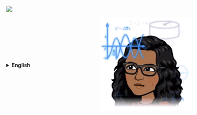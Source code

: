 <p><img src=https://komarev.com/ghpvc/?username=Alineol&color=ff69b4 /></p> 
<img align="right" src="./pensando.gif" width="250"/>


 <!-- Inglês -->
<br/>
<br/>
<br/>
</br>
</br>
</br>
</br>
<details>
<summary><strong>English</strong></summary><br />

  <h1 align="left">Hi 👋, I'm Aline</h1>
  
  <p align="left"> A passionete web developer from Brasil</hp>
  <img align="right" alt="me" width="400px" src="./me.png"/>

</br>
</br>
</br>
</br>
  <p><img alt="working"  width="60px" src="./working.png"/>  I’m currently working on <strong>A blog api project</strong> <p/>


  <img alt="learning"  width="60px" src="./learning.png">  I’m currently learning **Mysql, node.js and test with mocha**</img>
  <br>

  <img alt="reach" width="60px" src="./reach.png"/>  How to reach me: **allinne.oliveira.ol@gmail.com**
  <br>

  <h3 align="left">Connect with me:</h3>
  <p align="left">
  <a href="https://linkedin.com/in/oliveiraline" target="blank"><img align="center" src="https://raw.githubusercontent.com/rahuldkjain/github-profile-readme-generator/master/src/images/icons/Social/linked-in-alt.svg" alt="oliveiraline" height="30" width="40"/></a>
  </p>

  <h3 align="left">Languages and Tools:</h3>
  <p align="left"> <a href="https://www.w3schools.com/css/" target="_blank" rel="noreferrer"> <img src="https://raw.githubusercontent.com/devicons/devicon/master/icons/css3/css3-original-wordmark.svg" alt="css3" width="40" height="40"/> </a> <a href="https://www.docker.com/" target="_blank" rel="noreferrer"> <img src="https://raw.githubusercontent.com/devicons/devicon/master/icons/docker/docker-original-wordmark.svg" alt="docker" width="40" height="40"/> </a> <a href="https://expressjs.com" target="_blank" rel="noreferrer"> <img src="https://raw.githubusercontent.com/devicons/devicon/master/icons/express/express-original-wordmark.svg" alt="express" width="40" height="40"/> </a> <a href="https://git-scm.com/" target="_blank" rel="noreferrer"> <img src="https://www.vectorlogo.zone/logos/git-scm/git-scm-icon.svg" alt="git" width="40" height="40"/> </a> <a href="https://www.w3.org/html/" target="_blank" rel="noreferrer"> <img src="https://raw.githubusercontent.com/devicons/devicon/master/icons/html5/html5-original-wordmark.svg" alt="html5" width="40" height="40"/> </a> <a href="https://developer.mozilla.org/en-US/docs/Web/JavaScript" target="_blank" rel="noreferrer"> <img src="https://raw.githubusercontent.com/devicons/devicon/master/icons/javascript/javascript-original.svg" alt="javascript" width="40" height="40"/> </a> <a href="https://jestjs.io" target="_blank" rel="noreferrer"> <img src="https://www.vectorlogo.zone/logos/jestjsio/jestjsio-icon.svg" alt="jest" width="40" height="40"/> </a> <a href="https://www.linux.org/" target="_blank" rel="noreferrer"> <img src="https://raw.githubusercontent.com/devicons/devicon/master/icons/linux/linux-original.svg" alt="linux" width="40" height="40"/> </a> <a href="https://mochajs.org" target="_blank" rel="noreferrer"> <img src="https://www.vectorlogo.zone/logos/mochajs/mochajs-icon.svg" alt="mocha" width="40" height="40"/> </a> <a href="https://www.mysql.com/" target="_blank" rel="noreferrer"> <img src="https://raw.githubusercontent.com/devicons/devicon/master/icons/mysql/mysql-original-wordmark.svg" alt="mysql" width="40" height="40"/> </a> <a href="https://nodejs.org" target="_blank" rel="noreferrer"> <img src="https://raw.githubusercontent.com/devicons/devicon/master/icons/nodejs/nodejs-original-wordmark.svg" alt="nodejs" width="40" height="40"/> </a> <a href="https://reactjs.org/" target="_blank" rel="noreferrer"> <img src="https://raw.githubusercontent.com/devicons/devicon/master/icons/react/react-original-wordmark.svg" alt="react" width="40" height="40"/> </a> <a href="https://redux.js.org" target="_blank" rel="noreferrer"> <img src="https://raw.githubusercontent.com/devicons/devicon/master/icons/redux/redux-original.svg" alt="redux" width="40" height="40"/> </a> </p>


  <div>
    <a alt="stats">
      <img  width="500px" align="letf"src="https://github-readme-stats.vercel.app/api?username=Alineol&show_icons=true&include_all_commits=true&count_private=true"/>
    </a>
    <a>
    <img align="rigth" width="420px" src="https://github-readme-stats.vercel.app/api/top-langs?username=alineol&show_icons=true&locale=en&layout=compact" alt="alineol"/>
    </a>
    <a>
      <img align="center" src="https://github-readme-streak-stats.herokuapp.com/?user=alineol&" alt="alineol" />
    </a>
</div>

</details>

<!--portugues-->
<!--<details>
  <summary><strong>Português</strong> </summary><br />

  <img align="right" alt="me" width="400px" src="./me.png" />
  <h1 align="left">Hi 👋, I'm Aline</h1>
  
  <h3 align="left"> A passionete web developer from Brasil</h3>


  <img alt="working"  width="60px" src="./working.png" >  I’m currently working on **A blog api project**</img>
  <br>


  <img alt="learning"  width="60px" src="./learning.png">  I’m currently learning **Mysql, node.js and test with mocha**</img>
  <br>

  <img alt="reach" width="60px" src="./reach.png" />  How to reach me: **allinne.oliveira.ol@gmail.com**
  <br>

  <h3 align="left">Connect with me:</h3>
  <p align="left">
  <a href="https://linkedin.com/in/oliveiraline" target="blank"><img align="center" src="https://raw.githubusercontent.com/rahuldkjain/github-profile-readme-generator/master/src/images/icons/Social/linked-in-alt.svg" alt="oliveiraline" height="30" width="40" /></a>
  </p>

  <h3 align="left">Languages and Tools:</h3>
  <p align="left"> <a href="https://www.w3schools.com/css/" target="_blank" rel="noreferrer"> <img src="https://raw.githubusercontent.com/devicons/devicon/master/icons/css3/css3-original-wordmark.svg" alt="css3" width="40" height="40"/> </a> <a href="https://www.docker.com/" target="_blank" rel="noreferrer"> <img src="https://raw.githubusercontent.com/devicons/devicon/master/icons/docker/docker-original-wordmark.svg" alt="docker" width="40" height="40"/> </a> <a href="https://expressjs.com" target="_blank" rel="noreferrer"> <img src="https://raw.githubusercontent.com/devicons/devicon/master/icons/express/express-original-wordmark.svg" alt="express" width="40" height="40"/> </a> <a href="https://git-scm.com/" target="_blank" rel="noreferrer"> <img src="https://www.vectorlogo.zone/logos/git-scm/git-scm-icon.svg" alt="git" width="40" height="40"/> </a> <a href="https://www.w3.org/html/" target="_blank" rel="noreferrer"> <img src="https://raw.githubusercontent.com/devicons/devicon/master/icons/html5/html5-original-wordmark.svg" alt="html5" width="40" height="40"/> </a> <a href="https://developer.mozilla.org/en-US/docs/Web/JavaScript" target="_blank" rel="noreferrer"> <img src="https://raw.githubusercontent.com/devicons/devicon/master/icons/javascript/javascript-original.svg" alt="javascript" width="40" height="40"/> </a> <a href="https://jestjs.io" target="_blank" rel="noreferrer"> <img src="https://www.vectorlogo.zone/logos/jestjsio/jestjsio-icon.svg" alt="jest" width="40" height="40"/> </a> <a href="https://www.linux.org/" target="_blank" rel="noreferrer"> <img src="https://raw.githubusercontent.com/devicons/devicon/master/icons/linux/linux-original.svg" alt="linux" width="40" height="40"/> </a> <a href="https://mochajs.org" target="_blank" rel="noreferrer"> <img src="https://www.vectorlogo.zone/logos/mochajs/mochajs-icon.svg" alt="mocha" width="40" height="40"/> </a> <a href="https://www.mysql.com/" target="_blank" rel="noreferrer"> <img src="https://raw.githubusercontent.com/devicons/devicon/master/icons/mysql/mysql-original-wordmark.svg" alt="mysql" width="40" height="40"/> </a> <a href="https://nodejs.org" target="_blank" rel="noreferrer"> <img src="https://raw.githubusercontent.com/devicons/devicon/master/icons/nodejs/nodejs-original-wordmark.svg" alt="nodejs" width="40" height="40"/> </a> <a href="https://reactjs.org/" target="_blank" rel="noreferrer"> <img src="https://raw.githubusercontent.com/devicons/devicon/master/icons/react/react-original-wordmark.svg" alt="react" width="40" height="40"/> </a> <a href="https://redux.js.org" target="_blank" rel="noreferrer"> <img src="https://raw.githubusercontent.com/devicons/devicon/master/icons/redux/redux-original.svg" alt="redux" width="40" height="40"/> </a> </p>

  <div>
    <a alt="stats">
      <img  width="500px" align="letf"src="https://github-readme-stats.vercel.app/api?username=Alineol&show_icons=true&include_all_commits=true&count_private=true"/>
    </a>
    <a>
    <img align="rigth" width="420px" src="https://github-readme-stats.vercel.app/api/top-langs?username=alineol&show_icons=true&locale=en&layout=compact" alt="alineol"/>
    </a>
    <a>
      <img align="center" src="https://github-readme-streak-stats.herokuapp.com/?user=alineol&" alt="alineol" />
    </a>
</div>


</details>
